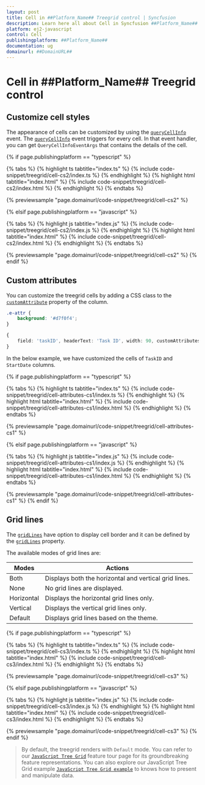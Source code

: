```yaml
---
layout: post
title: Cell in ##Platform_Name## Treegrid control | Syncfusion
description: Learn here all about Cell in Syncfusion ##Platform_Name## Treegrid control of Syncfusion Essential JS 2 and more.
platform: ej2-javascript
control: Cell 
publishingplatform: ##Platform_Name##
documentation: ug
domainurl: ##DomainURL##
---
```


# Cell in ##Platform_Name## Treegrid control

## Customize cell styles

The appearance of cells can be customized by using the [`queryCellInfo`](../../api/treegrid/#querycellinfo) event.
The [`queryCellInfo`](../../api/treegrid/#querycellinfo) event triggers for every cell. In that event handler, you can get `QueryCellInfoEventArgs` that contains the details of the cell.

{% if page.publishingplatform == "typescript" %}

 {% tabs %}
{% highlight ts tabtitle="index.ts" %}
{% include code-snippet/treegrid/cell-cs2/index.ts %}
{% endhighlight %}
{% highlight html tabtitle="index.html" %}
{% include code-snippet/treegrid/cell-cs2/index.html %}
{% endhighlight %}
{% endtabs %}
        
{% previewsample "page.domainurl/code-snippet/treegrid/cell-cs2" %}

{% elsif page.publishingplatform == "javascript" %}

{% tabs %}
{% highlight js tabtitle="index.js" %}
{% include code-snippet/treegrid/cell-cs2/index.js %}
{% endhighlight %}
{% highlight html tabtitle="index.html" %}
{% include code-snippet/treegrid/cell-cs2/index.html %}
{% endhighlight %}
{% endtabs %}

{% previewsample "page.domainurl/code-snippet/treegrid/cell-cs2" %}
{% endif %}

## Custom attributes

You can customize the treegrid cells by adding a CSS class to the [`customAttribute`](../../api/treegrid/column/#customattributes) property of the column.

```css
.e-attr {
    background: '#d7f0f4';
}
```

```ts
{
    field: 'taskID', headerText: 'Task ID', width: 90, customAttributes: {class: "e-attr"}, textAlign: 'Right'
}
```

In the below example, we have customized the cells of `TaskID` and `StartDate` columns.

{% if page.publishingplatform == "typescript" %}

 {% tabs %}
{% highlight ts tabtitle="index.ts" %}
{% include code-snippet/treegrid/cell-attributes-cs1/index.ts %}
{% endhighlight %}
{% highlight html tabtitle="index.html" %}
{% include code-snippet/treegrid/cell-attributes-cs1/index.html %}
{% endhighlight %}
{% endtabs %}
        
{% previewsample "page.domainurl/code-snippet/treegrid/cell-attributes-cs1" %}

{% elsif page.publishingplatform == "javascript" %}

{% tabs %}
{% highlight js tabtitle="index.js" %}
{% include code-snippet/treegrid/cell-attributes-cs1/index.js %}
{% endhighlight %}
{% highlight html tabtitle="index.html" %}
{% include code-snippet/treegrid/cell-attributes-cs1/index.html %}
{% endhighlight %}
{% endtabs %}

{% previewsample "page.domainurl/code-snippet/treegrid/cell-attributes-cs1" %}
{% endif %}

## Grid lines

The [`gridLines`](../../api/treegrid/#gridlines) have option to display cell border and it can be defined by the [`gridLines`](../../api/treegrid/#gridlines) property.

The available modes of grid lines are:

| Modes | Actions |
|-------|---------|
| Both | Displays both the horizontal and vertical grid lines.|
| None | No grid lines are displayed.|
| Horizontal | Displays the horizontal grid lines only.|
| Vertical | Displays the vertical grid lines only.|
| Default | Displays grid lines based on the theme.|

{% if page.publishingplatform == "typescript" %}

 {% tabs %}
{% highlight ts tabtitle="index.ts" %}
{% include code-snippet/treegrid/cell-cs3/index.ts %}
{% endhighlight %}
{% highlight html tabtitle="index.html" %}
{% include code-snippet/treegrid/cell-cs3/index.html %}
{% endhighlight %}
{% endtabs %}
        
{% previewsample "page.domainurl/code-snippet/treegrid/cell-cs3" %}

{% elsif page.publishingplatform == "javascript" %}

{% tabs %}
{% highlight js tabtitle="index.js" %}
{% include code-snippet/treegrid/cell-cs3/index.js %}
{% endhighlight %}
{% highlight html tabtitle="index.html" %}
{% include code-snippet/treegrid/cell-cs3/index.html %}
{% endhighlight %}
{% endtabs %}

{% previewsample "page.domainurl/code-snippet/treegrid/cell-cs3" %}
{% endif %}

>By default, the treegrid renders with `Default` mode.
> You can refer to our [`JavaScript Tree Grid`](https://www.syncfusion.com/javascript-ui-controls/js-tree-grid) feature tour page for its groundbreaking feature representations. You can also explore our JavaScript Tree Grid example [`JavaScript Tree Grid example`](https://ej2.syncfusion.com/demos/#/material/tree-grid/treegrid-overview.html) to knows how to present and manipulate data.